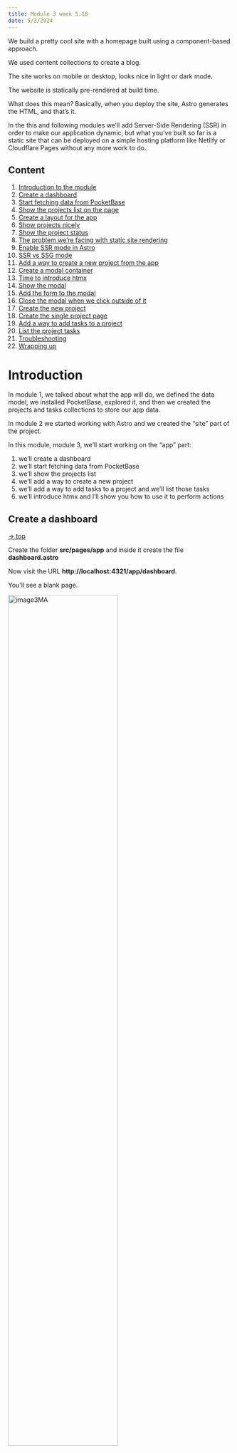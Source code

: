```yaml
---
title: Module 3 week 5.18
date: 5/3/2024
---
```



We build a pretty cool site with a homepage built using a component-based approach.

We used content collections to create a blog.

The site works on mobile or desktop, looks nice in light or dark mode.

The website is statically pre-rendered at build time.

What does this mean? Basically, when you deploy the site, Astro generates the HTML, and that’s it.

In the this and following modules we’ll add Server-Side Rendering (SSR) in order to make our application dynamic, but what you’ve built so far is a static site that can be deployed on a simple hosting platform like Netlify or Cloudflare Pages without any more work to do.

## Content

1. [Introduction to the module](#introduction)
2. [Create a dashboard](#create-a-dashboard)
3. [Start fetching data from PocketBase](#start-fetching-data-from-pocketbase)
4. [Show the projects list on the page](#show-the-projects-list-on-the-page)
5. [Create a layout for the app](#create-a-layout-for-the-app)
6. [Show projects nicely](#show-projects-nicely)
7. [Show the project status](#show-the-project-status)
8. [The problem we’re facing with static site rendering](#the-problem-we-are-facing-with-static-rendering)
9. [Enable SSR mode in Astro](#enable-ssr-server-side-rendering-mode-in-astro)
10. [SSR vs SSG mode](#ssr-vs-ssg-mode)
11. [Add a way to create a new project from the app](#add-a-way-to-create-a-new-project-from-the-app)
12. [Create a modal container](#create-a-modal-container)
13. [Time to introduce htmx](#what-is-htmx)
14. [Show the modal](#show-the-modal)
15. [Add the form to the modal](#add-the-form-to-the-modal)
16. [Close the modal when we click outside of it](#close-the-modal-when-we-click-outside-of-it)
17. [Create the new project](#create-the-new-project)
18. [Create the single project page](#create-the-single-project-page)
19. [Add a way to add tasks to a project](#add-a-way-to-add-tasks-to-a-project)
20. [List the project tasks](#list-the-project-tasks)
21. [Troubleshooting](#troubleshooting)
22. [Wrapping up](#wrapping-up)

# Introduction

In module 1, we talked about what the app will do, we defined the data model, we installed PocketBase, explored it, and then we created the projects and tasks collections to store our app data.

In module 2 we started working with Astro and we created the “site” part of the project.

In this module, module 3, we’ll start working on the “app” part:

1. we’ll create a dashboard
1. we’ll start fetching data from PocketBase
1. we’ll show the projects list
1. we’ll add a way to create a new project
1. we’ll add a way to add tasks to a project and we’ll list those tasks
1. we’ll introduce htmx and I’ll show you how to use it to perform actions

## Create a dashboard

[&rarr; top](#)

Create the folder **src/pages/app** and inside it create the file **dashboard.astro**

Now visit the URL **http://localhost:4321/app/dashboard**.

You'll see a blank page.

<img src="../_image3MA.webp" alt="image3MA" width=70% />
<img src="/_image3MA.webp" alt="image3MA" width=70% />

In Astro, if there’s no page route corresponding to a URL, you’ll see a “404 not found” page:

<img src="../_image3MB.webp" alt="image3MA" width=70% />
<img src="  /_image3MB.webp" alt="image3MA" width=70% />

404 is the HTTP response status code for “page not found”. The HTTP server returns this status code to the client.

You can see the HTTP response status code in the **DevTools Network panel**:

<img src="../_image3MC.webp" alt="image3MA" width=70% />
<img src="  /_image3MC.webp" alt="image3MA" width=70% />

<img src="../_image3MD.webp" alt="image3MA" width=70% />
<img src="  /_image3MD.webp" alt="image3MA" width=70% />

A successful response has status code 200.

What we want to do is start the whole “app part” by listing all the projects in the projects collection in PocketBase.

Go to the PocketBase “Admin UI” URL **http://127.0.0.1:8090/_/**, as we’ve done in Module 1 (restart PocketBase if you stopped its process with **./pocketbase serve** (**.\pocketbase serve** on Windows Powershell) from the folder where you added the PocketBase command, as we did in module 1).

Here is the projects collection we created in module 1:

<img src="../_image3ME.webp" alt="image3MA" width=70% />
<img src="  /_image3ME.webp" alt="image3MA" width=70% />

I want to add some projects here, using the PocketBase interface.

But first we have to add a user. The reason is that each product has a created_by property that links to a user.

So first go to the users collection and add a user by clicking “New record”:

<img src="../_image3MF.webp" alt="image3MA" width=70% />
<img src="  /_image3MF.webp" alt="image3MA" width=70% />

You’ll see a form show up:

<img src="../_image3MG.webp" alt="image3MA" width=70% />
<img src="  /_image3MG.webp" alt="image3MA" width=70% />

Fill the Email and Password fields. Also set Public: On on the email field (see the green text in the screenshot below) — we’ll talk about this later, but basically we’ll use this to be able to search users by email, by default unlocked for privacy reasons.

<img src="../_image3MH.webp" alt="image3MA" width=70% />
<img src="  /_image3MH.webp" alt="image3MA" width=70% />

Click “Create” and you should see the record:

<img src="../_image3MI.webp" alt="image3MA" width=70% />
<img src="  /_image3MI.webp" alt="image3MA" width=70% />

Now select to the projects collection.

Click “New record” and add a few sample projects:

<img src="../_image3MJ.webp" alt="image3MA" width=70% />
<img src="  /_image3MJ.webp" alt="image3MA" width=70% />

Set a name, a status from the list, and pick a user:

<img src="../_image3MK.webp" alt="image3MA" width=70% />
<img src="  /_image3MK.webp" alt="image3MA" width=70% />

Add a few records, just to have some data to visualize:

<img src="../_image3ML.webp" alt="image3MA" width=70% />
<img src="  /_image3ML.webp" alt="image3MA" width=70% />

## Start fetching data from PocketBase

Now we’re ready to fetch the data from PocketBase.

To do this, go to the terminal and install the pocketbase npm package.

This is the first npm package we install. This is how we “import” code that other people created, and we can use in our projects.

Run the command from the folder that contains package.json (the root folder of Astro):

```

npm install pocketbase@0.21.1

```

<img src="../_image3MM.webp" alt="image3MA" width=70% />
<img src="  /_image3MM.webp" alt="image3MA" width=70% />

The entry has been added to the package.json file:

<img src="../_image3MN.webp" alt="image3MA" width=70% />
<img src="  /_image3MN.webp" alt="image3MA" width=70% />

(your exact version numbers will change but don’t worry)

Now in src/pages/app/dashboard.astro add this code:

```

---
import PocketBase from 'pocketbase'

const pb = new PocketBase('http://127.0.0.1:8090')

const projects = await pb
  .collection('projects')
  .getFullList()

console.log(projects)
---

```

Reload the dashboard, now in the terminal you should see the output of the console.log() - remember, anything we write in the “frontmatter” of an Astro component (the part between the --- lines) is ran server-side, so we don’t see the output in the browser console, but rather in the terminal where npm run dev is running.

You should see all the projects data printed:

<img src="../_image3MO.webp" alt="image3MA" width=70% />
<img src="  /_image3MO.webp" alt="image3MA" width=70% />

## Show the projects list on the page

[&rarr; top](#)

The dashboard is still an empty page.

In the dashboard.astro page component now we can iterate the projects array, similarly to how we iterated over arrays when we built the homepage to show features or the footer:

```

---
import PocketBase from 'pocketbase'

const pb = new PocketBase('http://127.0.0.1:8090')

const projects = await pb.collection('projects').getFullList()
---

<ul>
  {projects.map(project => <li>{project.name}</li>)}
</ul>

```

Here is the result:

<img src="../_image3MP.webp" alt="image3MA" width=70% />
<img src="  /_image3MP.webp" alt="image3MA" width=70% />

## Create a layout for the app

This method we used to show the projects list is ok, but let’s do it in a different way now.

We’re going to create a lot of screens in the “app” portion of our project, so let’s create a src/layouts/LayoutApp.astro layout - similarly to what we did with src/layouts/LayoutSite.astro for the site part.

```

---
const { title = 'Spring24app' } = Astro.props
---

<html lang='en'>
  <head>
    <meta charset='utf-8' />
    <link
      rel='icon'
      type='image/svg+xml'
      href='/favicon.svg'
    />
    <meta name='viewport' content='width=device-width' />
    <title>{title}</title>
    <meta
      name='description'
      content='A project management tool'
    />
  </head>

  <body>
    <main class='min-h-screen dark:bg-black dark:text-white'>
      <div class='max-w-5xl px-4 py-4 mx-auto'>
        <slot />
      </div>
    </main>
  </body>
</html>

```

This layout has a title prop, that will be used to fill the &lt;title> tag content.

Any page that uses this layout can pass the title information as a prop, like this:

```

<LayoutApp title='Dashboard'>
  ...
</LayoutApp>

```

That’s what we’re going to do in src/pages/app/dashboard.astro:

```

---
import PocketBase from 'pocketbase'

import LayoutApp from '@layouts/LayoutApp.astro'

const pb = new PocketBase('http://127.0.0.1:8090')

const projects = await pb
  .collection('projects')
  .getFullList()
---

<LayoutApp title='Dashboard'>
  <ul>
    {projects.map(project =>
      <li>{project.name}</li>
    )}
  </ul>
</LayoutApp>

```

**TIP** Sometimes you may get an error when adding a file to VS Code and then import it. Running **Developer: Restart Extension Host** command in VS Code from the Command Palette (cmd-shift-p OR ctrl-shift-p OR shift-greaterthan key).

The layout now provides some built-in padding that will be set across all pages in our app:

<img src="../_image3MQ.webp" alt="image3MA" width=70% />
<img src="  /_image3MQ.webp" alt="image3MA" width=70% />

## Show projects nicely

[&rarr; top](#)

Now I’m going to create a ProjectCard component that will be responsible for showing a single project in our list.

Create the file src/components/app/projects/ProjectCard.astro and inside it we’re going to start simple.

VS Code tip: you can right click after all the files list in the root of the project, select “New File…”, then paste that whole string including / in the root of the project VS Code will auto-create all folders, pretty handy

We get the project object as a prop, and we print the project name in a &lt;li> tag:

```

---
const { project } = Astro.props
---

<li>
  {project.name}
</li>

```

In src/pages/app/dashboard.astro we import this component and we use it in our projects.map() iteration:

```

---

import PocketBase from 'pocketbase'
import LayoutApp from '@layouts/LayoutApp.astro'
import ProjectCard from '@components/app/projects/ProjectCard.astro'

const pb = new PocketBase('http://127.0.0.1:8090')

const projects = await pb
.collection('projects')
.getFullList()

---

<LayoutApp title='Dashboard'>
  <ul>
    {projects.map(project =>
      <li>{project.name}</li> REPLACE THIS LINE BY THE NEXT!!!
      <ProjectCard project={project} />
    )}
  </ul>
</LayoutApp>

```

Everything should work exactly as before.

But now we can work in the ProjectCard component to make things look prettier:

```

---
const { project } = Astro.props
---

<li>      DELETE THIS LINE
  {project.name}  DELETE THIS LINE
</li>   DELETE THIS LINE
<li
  class='text-zinc-800 dark:text-white border dark:border-none rounded-lg bg-zinc-100 dark:bg-zinc-800 hover:bg-zinc-200 hover:dark:bg-zinc-700'>
  <a href={`/app/project/${project.id}`}>
    <div
      class='flex justify-center w-full p-6'>
      <h3
        class='text-lg font-bold truncate'>
        {project.name}
      </h3>
    </div>
  </a>
</li>

```

This adds some padding to each project, and also links to the project detail page when each card is clicked:

<img src="../_image3MR.png" alt="image3MR" width=70% />

<img src="  /_image3MR.png" alt="image3MR" width=70% />

Now in src/pages/app/dashboard.astro we can wrap our cards in a container with grid grid-cols-2 to display 2 projects on each row (only on big screens), and we’re also applying a gap to visually separate them:

```

<LayoutApp title='Dashboard'>
  <div class='py-10 mx-auto text-white max-w-7xl'>
      <ul>
      <ul class='grid gap-6 sm:grid-cols-2'>
        {
          projects.map(project => (
            <ProjectCard project={project} />
          ))
        }
      </ul>
  </div>
</LayoutApp>

```

<img src="../_image3MS.png" alt="image3MS" width=70% />

<img src="  /_image3MS.png" alt="image3MS" width=70% />

On small screens you’ll get 1 column, thanks to using sm: before grid-cols-2 in our Tailwind CSS class:

<img src="../_image3MT.png" alt="image3MT" width=70% />

<img src="  /_image3MT.png" alt="image3MT" width=70% />

Let’s also add a title so users knows what they’re looking at:

```

<LayoutApp title='Dashboard'>
   <div class='py-10 mx-auto text-white max-w-7xl'>
   <div class='py-10 mx-auto text-white max-w-7xl space-y-6'>
   <div
     class='rounded-lg bg-zinc-900 px-5 py-4 sm:py-2.5 text-xl sm:text-3xl md:text-5xl text-white uppercase text-center font-extrabold'>
     Projects
   </div>


    <ul class='grid gap-6 sm:grid-cols-2'>
      {
        projects.map(project => (
          <ProjectCard project={project} />
        ))
      }
    </ul>
  </div>
</LayoutApp>

```

Pretty nice:

<img src="../_image3MU.png" alt="image3MU" width=70% />

<img src="  /_image3MU.png" alt="image3MU" width=70% />


## Show the project status

[&rarr; top](#)

Now let’s display each project’s status in the project card.

Remember, we have the status information that stores the current project state, for example “not started” or “in progress” or “completed”:

<img src="../_image3MV.png" alt="image3MV" width=70% />

<img src="  /_image3MV.png" alt="image3MV" width=70% />

Here’s what we want to achieve:

<img src="../_image3MW.png" alt="image3MW" width=70% />

<img src="  /_image3MW.png" alt="image3MW" width=70% />

To do this, first we add some markup to the card HTML in src/components/app/projects/ProjectCard.astro:

```

<li
  class='text-zinc-800 dark:text-white border dark:border-none rounded-lg bg-zinc-100 dark:bg-zinc-800 hover:bg-zinc-200 hover:dark:bg-zinc-700'>
  <a href={`/app/project/${project.id}`}>
    <div
      class='flex justify-center w-full p-6'>
      <h3
        class='text-lg font-bold truncate'>
        {project.name}
      </h3>
    </div>

    <div
      class={`bg-zinc-100 dark:bg-zinc-800 rounded-b-lg text-center border-t ${
        project.status !== 'not started' &&
        project.status !== 'ongoing' &&
        project.status !== 'on hold' &&
        project.status !== 'done' &&
        'border-t-blue-600 dashed-border-top'
      }`}>
      <div
        class="inline-block px-1 mt-[0.35rem] text-sm text-zinc-900 bg-zinc-100 rounded-md">
        {project.status}
      </div>

      <div
        class={`${projectStatus(
          project.status,
        )} rounded-bl-lg bg-blue-600 py-1 text-center -mt-7 pb-8`}>
      </div>
    </div>

  </a>
</li>

```

In the frontmatter part, we add a little function that we use to apply specific classes to the markup depending on the project status, to style it nicely:

```

export function projectStatus(status: string) {
  switch (status) {
    case 'started':
      return ' w-2/12 '
    case 'in progress':
      return ' w-6/12 '
    case 'ongoing':
      return ' w-full bg-blue-600 rounded-br-lg'
    case 'archived':
      return ' w-full bg-zinc-400 rounded-br-lg'
    case 'on hold':
      return ' w-full bg-stripes-darkgray-yellow rounded-br-lg'
    case 'almost finished':
      return ' w-10/12 '
    case 'done':
      return ' w-full bg-green-500 rounded-br-lg'
    case 'not started':
      return ' w-full bg-zinc-400 rounded-br-lg'
  }
}

```

Finally, we add a &lt;style> tag to include 2 custom CSS classes: bg-stripes-darkgray-yellow and dashed-border-top:

```

<style>
  .bg-stripes-darkgray-yellow {
    background-image: repeating-linear-gradient(
      45deg,
      #1f2937,
      #1f2937 25px,
      #f6e711 25px,
      #f6e711 50px
    );
  }

  .dashed-border-top {
    position: relative;
    background-image: repeating-linear-gradient(
      to right,
      currentColor,
      currentColor 7px,
      transparent 7px,
      transparent 20px
    );
    background-size: 100% 2px;
    background-position: top;
    background-repeat: no-repeat;
    border-top: 1px solid transparent;
  }
</style>

```

Here’s the complete **src/components/app/projects/ProjectCard.astro file**:

```

---
const { project } = Astro.props


export function projectStatus(status: string) {
  switch (status) {
    case 'started':
      return ' w-2/12 '
    case 'in progress':
      return ' w-6/12 '
    case 'ongoing':
      return ' w-full bg-blue-600 rounded-br-lg '
    case 'archived':
      return ' w-full bg-zinc-400 rounded-br-lg '
    case 'on hold':
      return ' w-full bg-stripes-darkgray-yellow rounded-br-lg '
    case 'almost finished':
      return ' w-10/12 '
    case 'done':
      return ' w-full bg-green-500 rounded-br-lg '
    case 'not started':
      return ' w-full bg-zinc-400 rounded-br-lg '
  }
}
---

<style>
  .bg-stripes-darkgray-yellow {
    background-image: repeating-linear-gradient(
      45deg,
      #1f2937,
      #1f2937 25px,
      #f6e711 25px,
      #f6e711 50px
    );
  }

  .dashed-border-top {
    position: relative;
    background-image: repeating-linear-gradient(
      to right,
      currentColor,
      currentColor 7px,
      transparent 7px,
      transparent 20px
    );
    background-size: 100% 2px;
    background-position: top;
    background-repeat: no-repeat;
    border-top: 1px solid transparent;
  }
</style>

<li
  class='text-zinc-800 dark:text-white border dark:border-none rounded-lg bg-zinc-100 dark:bg-zinc-800 hover:bg-zinc-200 hover:dark:bg-zinc-700'>
  <a href={`/app/project/${project.id}`}>
    <div
      class='flex justify-center w-full p-6'>
      <h3
        class='text-lg font-bold truncate'>
        {project.name}
      </h3>
    </div>

    <div
      class={`bg-zinc-100 dark:bg-zinc-800 rounded-b-lg text-center border-t ${
        project.status !== 'not started' &&
        project.status !== 'ongoing' &&
        project.status !== 'on hold' &&
        project.status !== 'done' &&
        'border-t-blue-600 dashed-border-top'
      }`}>
      <div
        class="inline-block px-1 mt-[0.35rem] text-sm text-zinc-900 bg-zinc-100 rounded-md">
        {project.status}
      </div>

      <div
        class={`${projectStatus(
          project.status,
        )} rounded-bl-lg bg-blue-600 py-1 text-center -mt-7 pb-8`}>
      </div>
    </div>
  </a>
</li>

```

Looks pretty cool (I changed the status of the projects in PocketBase, to see how it changed its design):

<img src="../_image3MX.png" alt="image3MX" width=70% />

<img src="  /_image3MX.png" alt="image3MX" width=70% />


## The problem we are facing with static rendering

[&rarr; top](#)

There is a big problem now that we haven’t yet realized we have.

Astro by default is a static site generator (also called SSG). The site is created at build time, and after that happened, that’s it.

What does this mean, and how does it affect us?

We are currently running Astro in development mode, as we ran npm run dev.

Each time we change something in our pages, the result you see in the browser changes. And new data coming from PocketBase is fetched without issues, as you can see by adding a new project in PocketBase:

<img src="../_image3PA.webp" alt="image3PA" width=70% />

<img src="  /_image3PA.webp" alt="image3PA" width=70% />

Now let’s do something.

Let’s build the app for production.

Stop **npm run dev** by pressing **cmd-c** or **ctrl-c** and run:

```

npm run build

```

<img src="../_image3PB.webp" alt="image3PB" width=70% />

<img src="  /_image3PB.webp" alt="image3PB" width=70% />

The **build** command is defined in **package.json** as:

<img src="../_image3PC.webp" alt="image3PC" width=70% />

<img src="  /_image3PC.webp" alt="image3PC" width=70% />

When you run this command, first Astro runs astro check to check for possible errors, and then, if there are no problems, it runs astro build to create the production version in the dist folder in your project.

You should be able to see dist folder in VS Code:

<img src="../_image3PD.webp" alt="image3PD" width=70% />

<img src="  /_image3PD.webp" alt="image3PD" width=70% />

Now run **npm run preview** to run **astro preview**, the Astro command that starts a local server and serves the content of the **dist** folder.

<img src="../_image3PE.webp" alt="image3PE" width=70% />

<img src="  /_image3PE.webp" alt="image3PE" width=70% />

Now try accessing the URL, go to the **/app/dashboard** route and you’ll see the projects, as we had before:

<img src="../_image3PF.webp" alt="image3PF" width=70% />

<img src="  /_image3PF.webp" alt="image3PF" width=70% />

But now try removing the “new project” you just added - you still see the project on the website!

The reason is that the site was statically built, it was turned to HTML during the build, data was fetched from PocketBase during the build.

You need a new build to get the updated data.

This is great for many different use cases, for example when you have a set of data that’s static and you don’t need to fetch data from the database on any request.

It’s much, much more efficient to build a static site, and deploy on an hosting platform like Netlify or Vercel completely for free.

When you start needing a database, you’ll see things will start costing you a bit of money (or, they’ll have a limited free plan), because that’s a more complex setup.

But this doesn’t work for us, because we are building a dynamic application.

The solution is: we need to enable server-side rendering (SSR) mode in Astro.


## Enable SSR mode in Astro

**(Server Side Rendering)**

[&rarr; top](#)

To enable SSR mode, run the command

```

npm install @astrojs/node@8.2.3

```

If **npm run preview** is still running, terminate the process by using ctrl-c.

Open your **astro.config.mjs** file and add the following:

```

import tailwind from '@astrojs/tailwind'
import { defineConfig } from 'astro/config'

import node from '@astrojs/node'
import 'dotenv/config'

// https://astro.build/config
export default defineConfig({
  integrations: [tailwind()],
  output: 'server',
  adapter: node({
    mode: 'standalone'
  })
})

```

The “adapter” part is interesting because Astro has a lot of server-rendering adapters so it can work anywhere you want to run it on (see https://astro.build/integrations/?search=&categories%5B%5D=adapters)

Node.js is the one we use to run locally, but for example if you want to deploy a site to Cloudflare, you’ll need the Cloudflare adapter. Same for Vercel, Netlify, etc, as all those platforms are special in their own way, so we need a specific adapter to make the best use of them.

output: "server" is what enables SSR for the whole site.

Even though SSR is enabled, we can tell Astro to pre-render at build time some pages, for which we don’t need SSR. Our whole marketing site doesn’t need SSR.

We’ll need to add this line:

```

export const prerender = true

```

at the top of each route, so Astro knows it can prerender them when the server starts.

It’s worth noting you could do the opposite by setting output: "hybrid" in the Astro config, in this case you would set prerender = false for pages you want server-rendered. But since we have just a few pages we want to prerender at build time, and the rest of the site is server rendered on each request, we’ll stick to server.

Actually let’s go and make the homepage prerendered in src/pages/index.astro:

```

---
export const prerender = true

import LayoutSite from '@layouts/LayoutSite.astro'

//...

```

Do the same for **src/pages/blog.astro** and also **src/pages/blog/[slug].astro**.

Now run **npm run build** again, notice some things changed compared to the last time we ran that command:

<img src="../_image3PG.webp" alt="image3PG" width=70% />

<img src="  /_image3PG.webp" alt="image3PG" width=70% />

Now run **npm run preview**, this command changed too:

<img src="../_image3PH.webp" alt="image3PH" width=70% />

<img src="  /_image3PH.webp" alt="image3PH" width=70% />

Now go to **http://localhost:4321/app/dashboard**, and now try doing what we tried before - adding a new project in PocketBase, or deleting a new one.

After reloading the page, you’ll see the new data reflected on the website.

## SSR vs SSG mode

**Server Side Rendering vs Server Side Generator**

[&rarr; top](#)

The upside is that we now have fresh data.

The downside is that we have to look in the database for every request (we’ll be able to speed up things when we’ll talk about caching).

The time needed for this will be super fast locally.

It will aslo be very fast on a remote server if both Astro and PocketBase are on the same machine or data center.

Speed problems will start when you put the website somewhere on the cloud, for example in a US East data center, but data is hosted in a data center in US West or Europe - always try to keep data and server very near each other, geographically.

A static site can be made super fast by serving it from multiple locations, that’s what most hosting providers do automatically with their CDN and Edge offering.

A SSR site with a database is trickier, but there are ways to do so - might be out of the scope of the Bootcamp.

We’ll focus on deploying, in the last module, but in a centralized location - you’ll pick the one that’s nearest to the majority of your app users.

This site you’re reading is server-rendered from a super cheap plan on Render, from Oregon, and is very fast for me even though I’m very far from it.

Now that we have SSR enabled, stop npm run preview and let’s go back to running npm run dev to go back to development mode, so changes to your code will be immediately reflected on the site.

The production build is more optimized. And development mode ships a “client” script to enable “hot module reloading” (that’s the magic that happens when the app refreshes when you save a file in your editor).


## Add a way to create a new project from the app

[&rarr; top](#)

Now that we’re back in development mode, let’s add a way to create a new project from the app.

We start build our “app experience”.

First, I want to add a new button at the end of our projects list with the “Add new” words in it.

Create a new component **AddNewProjectCard** in **src/components/app/projects/AddNewProjectCard.astro**

Edit the file by adding the following code:

```

<div class='text-white bg-zinc-800 rounded-lg shadow'>
  <div
    class='flex items-center justify-between w-full p-6 text-center space-x-6'>
    <div class='flex-1 mx-auto'>
      <button
        type='button'
        class='inline-flex items-center justify-center px-6 py-2 text-sm font-bold text-white bg-blue-600 border border-transparent rounded-md hover:bg-blue-700 focus:outline-none focus:ring-2 focus:ring-offset-2 focus:ring-blue-500 select-none'>
        Add new project
      </button>
    </div>
  </div>
</div>

```

At the moment this button does nothing, it just renders the button on the page.

We add this component in **src/pages/app/dashboard.astro**

```

---
import PocketBase from 'pocketbase'

import LayoutApp from '@layouts/LayoutApp.astro'

import ProjectCard from '@components/app/projects/ProjectCard.astro'
import AddNewProjectCard from '@components/app/projects/AddNewProjectCard.astro'

const pb = new PocketBase('http://127.0.0.1:8090')

const projects = await pb
  .collection('projects')
  .getFullList()
---

<LayoutApp title='Dashboard'>
  <div
    class='py-10 mx-auto text-white max-w-7xl space-y-6'>
    <div
      class='rounded-lg bg-zinc-900 px-5 py-4 sm:py-2.5 text-xl sm:text-3xl md:text-5xl text-white uppercase text-center font-extrabold'>
      Projects
    </div>

    <div class='space-y-6'>
      <ul class='grid gap-6 sm:grid-cols-2'>
        {
          projects.map(project => (
            <ProjectCard project={project} />
          ))
        }
      </ul>
      <AddNewProjectCard />
    </div>
  </div>
</LayoutApp>

```

You should see the button in place:

<img src="../_image3PJ.webp" alt="image3PJ" width=70% />

<img src="  /_image3PJ.webp" alt="image3PJ" width=70% />

Now comes the interesting part part.

What should happen when you click the “Add new” button? Perhaps we send the user to a new page, maybe a /app/projects/new route, where there is a form, the user adds the project name, saves, we send them back to /app/dashboard.

That’s a perfectly reasonable thing to do.

However, the page would look quite empty because the form is a really small one.

It’s better, I think, to show this form inside a modal. User clicks “Add new”, a little window shows up, the user hits save, and we display the new project right there.

We’re going to have a lot of those little interactions:

- to add a new project (this use case)
- to add a new task
- to add a new team

but also to edit a project’s name, or a team’s name.

So we’ll build a “modal container” in a very generic way that can be reused for everything.


## Create a modal container

[&rarr; top](#)

We’ll use the &lt;dialog> HTML element for the modal.

This is a recent browser feature, and it’s perfect to create modal windows.

Read more about this on https://developer.mozilla.org/en-US/docs/Web/HTML/Element/dialog.

By default the content of a &lt;dialog> element is hidden, and we show it to the user by first looking up the dialog:

```

document.querySelector('dialog')

```

and then calling its **showModal()** method:

```

document.querySelector('dialog').showModal()

```

We can close the dialog by pressing the “esc” key, this automatically closes the dialog for us without having to write any code.

Or, we can programmatically close it by using JavaScript:

```

document.querySelector('dialog').close()

```

Let's start by adding a **&lt;dialog>** element in **src/layouts/LayoutApp.astro**:

```

---
const { title = 'Spring24app' } = Astro.props
---

<html lang='en'>
  <head>
    <meta charset='utf-8' />
    <link
      rel='icon'
      type='image/svg+xml'
      href='/favicon.svg'
    />
    <meta name='viewport' content='width=device-width' />
    <title>{title}</title>
    <meta
      name='description'
      content='A project management tool'
    />
  </head>

  <body>
    <main
      class='min-h-screen dark:bg-black dark:text-white'>
      <div class='max-w-5xl px-4 py-4 mx-auto'>
        <dialog></dialog>
        <slot />
      </div>
    </main>
  </body>
</html>

```

This will be the container of our project modal.

We'll write the modal content in a new page component.

Let's create a new folder where we'll store all the modal page components: **src/page/app/modals/**. Inside it, create **project/new.astro**.

We'll be able to get this page using the URL **/modals/project/new**.

This will be an **HTML partial**. It won't be a full HTML page, it will be just something we'll put inside the &lt;dialog> HTML element, so it can be just some HTML tag.

Add the following HTML into it to center a visual container with a gray background, and add some text into it:

```

---
export const partial = true
---

<div class='fixed inset-0'>
  <div class='flex items-center justify-center h-screen'>
    <div class='bg-zinc-100 dark:bg-zinc-800 rounded-lg max-w-sm w-full p-6 space-y-6'>
      <p>modal</p>
    </div>
  </div>
</div>

```

This is a page partial (see https://astro.build/blog/astro-340/ and https://docs.astro.build/en/basics/astro-pages/#partials)

We’ll later implement this, but let’s get to the point this content is shown in the page.

To do this, we’ll load the HTML partial inside the &lt;dialog> HTML element when the “Add new” button is clicked.

How? Using **htmx**.


## What is htmx??  

[&rarr; top](#)

htmx is a wonderful tiny library that allows us to perform actions and make our app feel like it’s built with a complex JavaScript framework, while in reality it’s not.

If you’ve used React or Vue or Svelte or any of those frameworks before, you’ll find htmx really simple to use, yet powerful.

It’s peculiar for a JavaScript library, because it uses HTML as a transport layer, instead of JSON as we’re used to do with heavy frontend frameworks like React, Angular, Vue, Svelte.

By now you should have installed it (version )First let’s install it.

You can install htmx simply by adding a &lt;script> tag to the &lt;head> of the app layout, but since we use TypeScript in our project, we can benefit from using htmx’s types definitions which you get “for free” by adding htmx from npm.

Install it from the terminal:

```

npm install htmx.org@1.9.10

```

Then import it in the layout src/layouts/LayoutApp.astro:

```

---
const { title = 'Spring24app' } = Astro.props
---

<html lang='en'>
  <head>
    <meta charset='utf-8' />
    <link
      rel='icon'
      type='image/svg+xml'
      href='/favicon.svg'
    />
    <meta name='viewport' content='width=device-width' />
    <title>{title}</title>
    <meta
      name='description'
      content='A project management tool'
    />

    <script>
      import * as htmx from 'htmx.org'

      declare global {
        interface Window {
          htmx: any
        }
      }

      window.htmx = htmx //optional

      htmx.process(document.body)
    </script>
  </head>

  <body>
    <main
      class='min-h-screen dark:bg-black dark:text-white'>
      <div class='max-w-5xl px-4 py-4 mx-auto'>
        <dialog></dialog>
        <slot />
      </div>
    </main>
  </body>
</html>

```

Doing so now you have all the documentation and hints about htmx right in VS Code:

We add the line **window.htmx = htmx** in case we want to access the htmx object in other pages, so we don’t have to pass it around.


## Show the modal

[&rarr; top](#)

Now that htmx is loaded, add these 2 lines to the **src/components/app/projects/AddNewProjectCard.astro** component:

```

<div class='text-white bg-zinc-800 rounded-lg shadow'>
  <div
    class='flex items-center justify-between w-full p-6 text-center space-x-6'>
    <div class='flex-1 mx-auto'>
      <button
        type='button'
        class='inline-flex items-center justify-center px-6 py-2 text-sm font-bold text-white bg-blue-600 border border-transparent rounded-md hover:bg-blue-700 focus:outline-none focus:ring-2 focus:ring-offset-2 focus:ring-blue-500 select-none'
        hx-get='/app/modals/project/new'
        hx-target='dialog'
      >
        Add new project
      </button>
    </div>
  </div>
</div>

```

This tells htmx to get the HTML returned by the URL **/modals/project/new** (the page route we just created above), and put it inside the &lt;dialog> element.

We just have one dialog element in our app, and I don’t think we’ll need more, so we’ll just target it this way.

Otherwise you could have used any CSS selector, like **#modal** for example.

Now try clicking “Add new”.

Nothing seems to happen, but if you look at the network panel in the devtools you’ll see a request to
**/modals/project/new**:

fig3RA

If you open the details of this request you’ll see the HTML we wrote in the page partial we wrote:

And notice how fast the request is, just 7ms.

This HTML we retrieved was added to the &lt;dialog> tag by htmx:

This is the first time we used htmx, but notice how much stuff it did behind the scenes, just by adding those 2 lines:

```

hx-get='/app/modals/project/new'
hx-target='dialog'

```

Why don’t we see the content on the page, though?

It’s because the &lt;dialog> element is a bit special, as I mentioned before, its content is hidden by default.

We need to use a line of JavaScript to **src/pages/app/modals/project/new.astro** to tell it to show the content:

```

---
export const partial = true
---

<script is:inline>
  document.querySelector('dialog').showModal()
</script>

<div class='fixed inset-0'>
  <div class='flex items-center justify-center h-screen'>
    <div
      class='bg-zinc-100 dark:bg-zinc-800 rounded-lg max-w-sm w-full p-6 space-y-6'>
      <p>modal</p>
    </div>
  </div>
</div>

```

We can now add a special &lt;dialog>-specific CSS line in **src/layouts/LayoutApp.astro** to make all the content “behind” the dialog to blur:

```

---
const { title = 'Spring24app' } = Astro.props
---

<html lang='en'>
  <head>
    <meta charset='utf-8' />
    <link
      rel='icon'
      type='image/svg+xml'
      href='/favicon.svg'
    />
    <meta name='viewport' content='width=device-width' />
    <title>{title}</title>
    <meta
      name='description'
      content='A project management tool'
    />

    <script>
      import * as htmx from 'htmx.org'

      declare global {
        interface Window {
          htmx: any
        }
      }

      window.htmx = htmx //optional

      htmx.process(document.body)
    </script>

    <style>
      dialog::backdrop {
        background-color: rgba(0, 0, 0, 0.7);
        backdrop-filter: blur(3px);
      }
    </style>
  </head>

  <body>
    <main
      class='min-h-screen dark:bg-black dark:text-white'>
      <div class='max-w-5xl px-4 py-4 mx-auto'>
        <dialog></dialog>
        <slot />
      </div>
    </main>
  </body>
</html>

```

## Add the form to the modal

[&rarr; top](#)

Now that our modal appears on the screen, let’s add the form into it.

We’ll do a bit of groundwork too, to make it possible to easily reuse what we’ll do for other modals, too.

We create a **src/components/app/modals/** folder to host the modal - specific components.

In there, we create **ModalLayout.astro**.

We’re going to reuse this across all the modals.

This component gets a title through its props, and has a **&lt;slot />** element inside it, so basically we can add more HTML and components by requiring it, and passing content as its child elements.

```

---
const { title } = Astro.props
---

<script is:inline>
  document.querySelector('dialog').showModal()
</script>

<div class='fixed inset-0'>
  <div class='flex items-center justify-center h-screen'>
    <div
      class='bg-zinc-100 dark:bg-zinc-800 rounded-lg max-w-sm w-full p-6 space-y-6'>
      <h3
        class='text-lg font-bold text-zinc-800 dark:text-white leading-6 text-center'>
        {title}
      </h3>
      <div>
        <slot />
      </div>
    </div>
  </div>
</div>

```

We’re going to use this layout in **src/pages/app/modals/project/new**.astro, replacing the pre-existing content:

```


---
export const partial = true

import ModalLayout from '@components/app/modals/ModalLayout.astro'
---

<ModalLayout title='New project'>
  <p class='text-white'>Hello</p>
</ModalLayout>

```

See how we pass the **title** prop, and that is reflected in the modal. Also, we pass child HTML elements inside the **ModalLayout** element, and they are put inside the modal thanks to our use of &lt;slot />.

Let’s now add the actual modal we’ll use to add a new project. We’re going to have an input field for the name, and 2 buttons, one to add the project, another one to cancel.

I’ll extract those 3 components to their own files, as we’ll reuse them later:

**src/components/app/modals/ButtonCancel.astro**

```

<button
  aria-label='Close dialog'
  type='button'
  class='inline-flex justify-center px-4 py-2 ml-3 font-medium text-gray-700 bg-white border border-gray-300 rounded-md shadow-sm hover:bg-gray-50 focus:outline-none focus:ring-2 focus:ring-offset-2 focus:ring-blue-500 mt-0 w-auto text-sm'
  onclick="document.querySelector('dialog')?.close()">
  Cancel
</button>

```

(notice how we close the modal when the button is clicked)

**src/components/app/modals/ButtonSubmit.astro**

```


---
const { label = 'Add' } = Astro.props
---

<button
  type='submit'
  class='inline-flex justify-center px-4 py-2 font-medium text-white bg-blue-600 border border-transparent rounded-md shadow-sm hover:bg-blue-700 focus:outline-none focus:ring-2 focus:ring-offset-2 focus:ring-blue-500 w-auto text-sm'>
  {label}
</button>

```

(notice how we can customize the label by adding a **label** prop)

**src/components/app/modals/InputField.astro**

```

---
const { name, value } = Astro.props
---

<input
  id={name}
  name={name}
  value={value}
  type='text'
  required
  class='block w-full px-3 py-2 placeholder-gray-400 border border-gray-300 appearance-none rounded-md shadow-sm focus:outline-none focus:ring-blue-500 focus:border-blue-500 sm:text-sm'
/>

```

(notice we can reuse this for different **name** and **value** by passing props)

Let’s put those 3 components into use in src/pages/app/modals/project/new.astro:

```

---
export const partial = true

import ModalLayout from '@components/app/modals/ModalLayout.astro'
import ButtonSubmit from '@components/app/modals/ButtonSubmit.astro'
import ButtonCancel from '@components/app/modals/ButtonCancel.astro'
import InputField from '@components/app/modals/InputField.astro'
---

<ModalLayout title='New project'>
  <form class='space-y-6' hx-post='/app/api/projects'>
    <div>
      <div class='mt-1'>
        <InputField name='project_name' />
      </div>
    </div>
    <div class='flex justify-center'>
      <ButtonSubmit />
      <ButtonCancel />
    </div>
  </form>
</ModalLayout>

```

Note how the input field is automatically set to focus by the browser, thanks to the use of the &lt;dialog> element.

## Close the modal when we click outside of it

[&rarr; top](#)

Also note how the modal is closed when we press the “esc” button. This is a browser feature, also thanks to the use of the &lt;dialog> element.

It would be cool if we could close the modal also when the user clicks outside of it.

To do this, we’d need to write quite a bit of JavaScript.

This could be the logic to implement:

```

function onClickOutside(element, callback) {
  document.addEventListener('click', (event) => {
    if (!element.contains(event.target)) {
      callback()
    }
  }, true)
}

const targetElement = document.querySelector('#yourElementId')

onClickOutside(targetElement, () => {
  document.querySelector('dialog').close()
})

```

Read chapter on events on W3S or MDN

Instead, however, we’re going to introduce a library we’ll use for several of those little things and interactions: Alpine.js.

With Alpine.js, all this JavaScript can be turned into 1 line:

```

@click.outside.capture="document.querySelector('dialog').close()"

```

See this page on the Alpine.js documentation https://alpinejs.dev/directives/on for reference.

We’d use this as an HTML attribute on the element we want to detect the “click outside”.

First however we need to install Alpine.js (if not installed yet)

We do so using npm:

```

npm install alpinejs@3.13.7

npm install --dev @types/alpinejs@3.13.9

```

Then in our **src/layouts/LayoutApp.astro** we include it:

```

---
const { title = 'Spring24app' } = Astro.props
---

<html lang='en'>
  <head>
    <meta charset='utf-8' />
    <link
      rel='icon'
      type='image/svg+xml'
      href='/favicon.svg'
    />
    <meta name='viewport' content='width=device-width' />
    <title>{title}</title>
    <meta
      name='description'
      content='A project management tool'
    />

    <script>
      import * as htmx from 'htmx.org'
      import Alpine from 'alpinejs'

      declare global {
        interface Window {
          htmx: any
          Alpine: any
        }
      }

      window.htmx = htmx //optional
      window.Alpine = Alpine //optional

      Alpine.start()

      htmx.process(document.body)
    </script>

    <style>
      dialog::backdrop {
        background-color: rgba(0, 0, 0, 0.7);
        backdrop-filter: blur(3px);
      }
    </style>
  </head>

  -<body>  //DELETE
  +<body x-data>
    <main
      class='min-h-screen dark:bg-black dark:text-white'>
      <div class='max-w-5xl px-4 py-4 mx-auto'>
        <dialog></dialog>
        <slot />
      </div>
    </main>
  </body>
</html>

```

Now in **src/components/app/modals/ModalLayout.astro** we add:

```

---
const { title } = Astro.props
---

<script is:inline>
  document.querySelector('dialog').showModal()
</script>

<div class='fixed inset-0'>
  <div class='flex items-center justify-center h-screen'>
    <div
      class='bg-zinc-100 dark:bg-zinc-800 rounded-lg max-w-sm w-full p-6 space-y-6'
      @click.outside.capture="document.querySelector('dialog').close()">
      <h3
        class='text-lg font-bold text-zinc-800 dark:text-white leading-6 text-center'>
        {title}
      </h3>
      <div>
        <slot />
      </div>
    </div>
  </div>
</div>

```

…and the modal closes when we click outside of it.


## Create the new project

[&rarr; top](#)

When the “Add” button is pressed, right now nothing happens.

Actually, something happens: htmx makes a **POST** request to **/app/api/projects**, which results in a **404 Not Found** response as we haven’t created this route yet.

<img src="../_image46.png" alt="" width=70%>
<img src="/_image46.png" alt="" width=70%>

As you can see if you switch to the request Payload tab, you’ll see the project_name input field value was correctly sent to the server, as we expect a form to do:

<img src="../_image47.png" alt="" width=70%>
<img src="/_image47.png" alt="" width=70%>

Check out the network tab in chrome developer tools. The **project_name** input field value was correctly sent to the server.

If you remember, in the **src/pages/app/dashboard.astro** file we used those lines to retrieve the projects list:

```

import PocketBase from 'pocketbase'

const pb = new PocketBase('http://127.0.0.1:8090')

const projects = await pb
  .collection('projects')
  .getFullList()

```

Since we’re going to work a lot with PocketBase and its data APIs, let’s move this to a separate file.

Create a **src/data** folder, and inside it create the **pocketbase.ts** file.

Let’s add:

```

import PocketBase from 'pocketbase'

export const pb = new PocketBase('http://127.0.0.1:8090')

```

actually let’s store the PocketBase URL in the **.env** file, that’s were we store the environment variables.

Create it first, in the project root (along with **astro.config.mjs** and **package.json**), then add:

```

POCKETBASE_URL=http://127.0.0.1:8090

```

<img src="../_image(48).png" alt="" width=70%>
<img src="/_image(48).png" alt="" width=70%>

After creating the file, restart the npm run dev process.

Now change the line to initialize PocketBase to this:

```

export const pb = new PocketBase(import.meta.env.POCKETBASE*URL ||
process.env.POCKETBASE_URL)

```

NOTE: on localhost in dev mode (npm run dev), we get env vars using import.meta.env.\*, but when deploying on a server we get vars using process.env.\_. This is why I use the syntax import.meta.env.POCKETBASE_URL || process.env.POCKETBASE_URL to get the first one, if defined, or the second one if the first is not defined.

If you see an error like “Something went wrong while processing your request.”, see the troubleshooting section at the end of this page.

If you see this error:

<img src="../_image(50).png" alt="" width=70%>
<img src="/_image(50).png" alt="" width=70%>

to fix it, run:

```

npm install --save-dev @types/node

```

Create a **getProjects** function now that will retrieve the projects list:

```

import PocketBase from 'pocketbase'

export const pb = new PocketBase(import.meta.env.POCKETBASE_URL ||
process.env.POCKETBASE_URL)

export async function getProjects() {
const projects = await pb
.collection('projects')
.getFullList()

return projects
}

```

Use this in **src/pages/app/dashboard.astro**:

```

import PocketBase from 'pocketbase'  //DELETE

const pb = new PocketBase('http://127.0.0.1:8090')

const projects = await pb
.collection('projects')
.getFullList()

import { getProjects } from '@data/pocketbase'

const projects = await getProjects()

```

Things should work as before in the dashboard.

Let’s now implement an **addProject()** function in **src/data/pocketbase.ts**:

```

export async function addProject(name: string) {
const newProject = await pb.collection('projects')
.create({
name,
status: 'not started',
})

return newProject
}

```

Now create **src/pages/app/api/**.

We create this “API” folder as this will be the place for our “HTML API”. We’ll handle

```

POST, GET, PUT requests

```

to the resources we manage, and we’ll respond with HTML partials.

In there create the **projects.astro** file as we’re going to respond to a POST request to **/app/api/projects**, we fetch the project_name from the request **formData** object, and we then call **addProject()** to add the project to PocketBase:

```

---

export const partial = true

import { addProject } from '@data/pocketbase'

if (Astro.request.method === 'POST') {
const formData = await Astro.request.formData()

const project_name = formData.get('project_name')?.toString() || ''

const project = await addProject(project_name)
}

---

```

The call to **/app/api/projects** should now work and return a 200 OK response.

Try it!

The new project was added to PocketBase, and you’ll see it if you refresh the page, however right now we see this:

<img src="../_image(51).png" alt="" width=70%>
<img src="/_image(51).png" alt="" width=70%>

Why?

By default htmx replaces the innerHTML (the content) of the element that triggers the HTTP request.

And we returned no HTML at all from our request, so htmx just replaced the existing HTML with nothing.

The easiest thing we can do now is to add a special htmx header to the response called **HX-Redirect** in **src/pages/app/api/projects.astro**, like this:

```

---

export const partial = true

import { addProject } from '@data/pocketbase'

if (Astro.request.method === 'POST') {
const formData = await Astro.request.formData()

const project_name = formData
.get('project_name')
as string

const project = await addProject(project_name)

Astro.response.headers.set('HX-Redirect', `/app/dashboard`)
}

---

```

TIP: “as string” is a way to tell TypeScript this is a string even when the value could be undefined

After just adding this line, htmx when gets the response back (an empty document, actually, since we didn’t return any HTML from our “HTML API” partial page), will redirect the user to the **/app/dashboard** page.

It’s all happening so fast we didn’t even notice we have an additional request on top.

This is just one of the things you can do with htmx, you can fine-tune this later to send specific HTML to update the projects list, for example, but I think it’s fine to start with.


## Create the single project page

[&rarr; top](#)

Let’s now create the single project page.

Create the **src/pages/app/project** folder, and inside it, add **[project_id].astro**.

This will handle the /app/project/<project_id> URLs.

Just type “Project page” in this file, you should see this if you click a link to a project from the dashboard:

<img src="../_image(52).png" alt="" width=70%>
<img src="/_image(52).png" alt="" width=70%>

Let’s make this pretty, and let’s fetch the project name from PocketBase.

Add this to **src/data/pocketbase.ts**:

```

export async function getProject(id: string) {
const project = await pb.collection('projects').getOne(id)

return project
}

```

We’ll use this in **src/pages/app/project/[project_id].astro**.

First we retrieve the **project_id** value from **Astro.params**.

If we don’t get a project corresponding to the **id** from the **getProject()** call, we redirect back to the dashboard (notice this doesn’t work now because **getProject()** raises an exception, so we’d need to wrap this into a try/catch, but we’ll do this later.

Otherwise we show the project name in the UI:

```
---

import LayoutApp from '@layouts/LayoutApp.astro'
import { getProject } from '@data/pocketbase'

const { project_id = '' } = Astro.params

const project = await getProject(project_id)

if (!project) {
return Astro.redirect('/app/dashboard')
}

---

<LayoutApp title={project.name}>
  <div
    class='py-10 mx-auto text-white max-w-7xl space-y-6'>
    <div
      class='rounded-lg bg-zinc-900 px-5 py-4 sm:py-2.5 text-xl sm:text-3xl md:text-5xl text-white uppercase text-center font-extrabold'>
      {project.name}
    </div>
  </div>
</LayoutApp>

```

We’ve got it:

<img src="../_image(53).png" alt="" width=70%>
<img src="/_image(53).png" alt="" width=70%>


## Add a way to add tasks to a project

[&rarr; top](#)


On the same file, **src/pages/app/project/[project_id].astro**, let’s create a “box” to list tasks on the page:

```
---

import LayoutApp from '@layouts/LayoutApp.astro'
import { getProject } from '@data/pocketbase'

const { project_id = '' } = Astro.params

const project = await getProject(project_id)

if (!project) {
return Astro.redirect('/app/dashboard')
}

---

<LayoutApp title={project.name}>
  <div
    class='py-10 mx-auto text-white max-w-7xl space-y-6'>
    <div
      class='rounded-lg bg-zinc-900 px-5 py-4 sm:py-2.5 text-xl sm:text-3xl md:text-5xl text-white uppercase text-center font-extrabold'>
      {project.name}
    </div>

    <div class='space-y-6'>
      <div
        class='p-10 text-white rounded-lg shadow bg-zinc-100 dark:bg-zinc-800'>
        <h2
          class='pb-10 text-xl font-black text-center uppercase text-zinc-800 dark:text-white'>
          Tasks to do
        </h2>
      </div>
    </div>

  </div>
</LayoutApp>

```

Now we create a button to add a new task.

Create the folder **src/components/app/tasks**, we’ll store all tasks-related components here.

Create **ButtonAddNewTask.astro**:

```

---

const { project_id } = Astro.props
---

<div class='w-full mx-auto text-center'>
  <button
    type='button'
    class='inline-flex items-center justify-center px-6 py-2 text-sm font-bold text-white bg-blue-600 border border-transparent rounded-md hover:bg-blue-700 focus:outline-none focus:ring-2 focus:ring-offset-2 focus:ring-blue-500 select-none'
    hx-get=`/app/modals/project/${project_id}/task/new`
    hx-target='dialog'>
    Add new
  </button>
</div>

```

Now you can import and add this component to **src/pages/app/project/[project_id].astro**:

```

---

import LayoutApp from '@layouts/LayoutApp.astro'
import { getProject } from '@data/pocketbase'

import ButtonAddNewTask from '@components/app/tasks/ButtonAddNewTask.astro'

const { project_id = '' } = Astro.params

const project = await getProject(project_id)

if (!project) {
return Astro.redirect('/app/dashboard')
}

---

<LayoutApp title={project.name}>
  <div
    class='py-10 mx-auto text-white max-w-7xl space-y-6'>
    <div
      class='rounded-lg bg-zinc-900 px-5 py-4 sm:py-2.5 text-xl sm:text-3xl md:text-5xl text-white uppercase text-center font-extrabold'>
      {project.name}
    </div>

    <div class='space-y-6'>
      <div
        class='text-white rounded-lg shadow p-10 bg-zinc-100 dark:bg-zinc-800'>
        <h2
          class='pb-10 text-xl font-black text-center uppercase text-zinc-800 dark:text-white'>
          Tasks to do
        </h2>

        <ButtonAddNewTask project_id={project_id} />
      </div>
    </div>

  </div>
</LayoutApp>

```

You should see the button.

The button loads the HTML partial content coming from the page route **/modals/project/${project_id}/task/new**

Create the file **src/pages/app/modals/project/[project_id]/task/new.astro** (and all the folders needed to create it)

In this file we build a form similarly to what we did in **src/pages/app/modals/project/new.astro**.

What changes (apart from changing from “project” to “task”) is we now get the project_id from the URL, and we use it to build the correct **hx-post** value:

```

---

export const partial = true

import ModalLayout from '@components/app/modals/ModalLayout.astro'
import ButtonSubmit from '@components/app/modals/ButtonSubmit.astro'
import ButtonCancel from '@components/app/modals/ButtonCancel.astro'
import InputField from '@components/app/modals/InputField.astro'

## const { project_id } = Astro.params

<ModalLayout title='New task'>
  <form
    class='space-y-6'
    hx-post={`/app/api/project/${project_id}/task`}>
    <div>
      <div class='mt-1'>
        <InputField name='task_text' />
      </div>
    </div>
    <div class='flex justify-center'>
      <ButtonSubmit />
      <ButtonCancel />
    </div>
  </form>
</ModalLayout>

```

You should now see this show up if you click the “Add task” button:

<img src="../_image(56).png" alt="" width=70%>
<img src="/_image(56).png" alt="" width=70%>

This form uses htmx, through the use of the **hx-post** attribute, to POST data to **/app/api/project/${project_id}/task**.

Let’s create this route by adding the file **src/pages/app/api/project/[project_id]/task.astro**

In there we’ll handle the POST request and we’ll send the project id and the task text to an **addTask()** function that we’ll now write in **pocketbase.ts**.

Once the task is added, we use the **HX-Redirect** to simply tell the client to reload the project page, which will automatically fetch the new task.

```
---

export const partial = true

import { addTask, getProject } from '@data/pocketbase'

const { project_id = '' } = Astro.params

const project = await getProject(project_id)

if (Astro.request.method === 'POST') {
const formData = await Astro.request.formData()
const task_text =
formData.get('task_text') as string

await addTask(project_id, task_text)

Astro.response.headers.set(
'HX-Redirect',
`/app/project/${project_id}`
)
}

---

```

Switch to **src/data/pocketbase.ts** and add this:

```

export async function addTask(
project_id: string,
text: string
) {
const newTask = await pb.collection('tasks').create({
project: project_id,
text,
})

return newTask
}

```


Tasks are now saved to PocketBase!


## List the project tasks

[&rarr; top](#)

Now that we have tasks, it’s time to list the tasks in the project page.

Add a **getTasks()** function to pocketbase.ts:

```

export async function getTasks(project_id: string) {
const options = {
filter: `project = "${project_id}"`,
}

const tasks = await pb
.collection('tasks')
.getFullList(options)

return tasks
}

```

We use this in **src/pages/app/project/[project_id].astro**:

```

---

import LayoutApp from '@layouts/LayoutApp.astro'
import { getProject } from '@data/pocketbase'
import { getProject, getTasks } from '@data/pocketbase'

import ButtonAddNewTask from '@components/app/tasks/ButtonAddNewTask.astro'

const { project_id = '' } = Astro.params

const project = await getProject(project_id)

if (!project) {
return Astro.redirect('/app/dashboard')
}

const tasks = await getTasks(project_id)

<LayoutApp title={project.name}>
  <div
    class='py-10 mx-auto text-white max-w-7xl space-y-6'>
    <div
      class='rounded-lg bg-zinc-900 px-5 py-4 sm:py-2.5 text-xl sm:text-3xl md:text-5xl text-white uppercase text-center font-extrabold'>
      {project.name}
    </div>

    <div class='space-y-6'>
      <div
        class='text-white rounded-lg shadow p-10 bg-zinc-100 dark:bg-zinc-800'>
        <h2
          class='pb-10 text-xl font-black text-center uppercase text-zinc-800 dark:text-white'>
          Tasks to do
        </h2>

        <div>
          {
            tasks.length === 0 && (
              <p class='text-center text-zinc-900 dark:text-white pb-10'>
                Nothing yet
              </p>
            )
          }

          <ul class='space-y-6'>
            {tasks.map(task => <li>{task.text}</li>)}
          </ul>
        </div>

        <ButtonAddNewTask project_id={project_id} />
      </div>
    </div>

  </div>
</LayoutApp>

```

The **tasks.length === 0 && ()** part is a way, in Astro components (and React’s JSX) to include the part inside parentheses only if the condition is true. In this case we show “Nothing yet” if the tasks number is 0.

Here is the result, after adding some sample tasks:

<img src="../_image(57).png" alt="" width=70%>
<img src="/_image(57).png" alt="" width=70%>


## Troubleshooting

[&rarr; top](#)

Here are some common errors you might stumble upon.

If you see an error like “Something went wrong while processing your request.”

<img src="../_image(58).png" alt="" width=70%>
<img src="/_image(58).png" alt="" width=70%>

it means Astro cannot connect to PocketBase. Double-check PocketBase is running, and you set the connection URL value (usually POCKETBASE_URL=http://127.0.0.1:8090) in the .env file.

Double-check the .env file is in the root folder of your project, in the same folder where there’s package.json (not inside src, for example).

Restart npm run dev when changing your .env file content.

Then also double-check this variable is picked up correctly in src/data/pocketbase.ts

```

console.log(
import.meta.env.POCKETBASE_URL ||
process.env.POCKETBASE_URL
)

```

and check what this prints to the console (restart npm run dev again)

Another issue I’ve seen is permissions on PocketBase collections.

If you get an error page saying “Only admins can perform this action”, make sure permissions are open to everyone, as you can see in those screenshots, for both projects and tasks:

<img src="../_image(59).png" alt="" width=70%>
<img src="/_image(59).png" alt="" width=70%>

<img src="../_image(60).png" alt="" width=70%>
<img src="/_image(60).png" alt="" width=70%>

and that those settings are saved.

If you see a “Failed to create record” error when creating a project, check that the ‘status’ field in the projects PocketBase collection has all these options: not started, started, in progress, almost finished, done, ongoing, on hold, archived

<img src="../_image(61).png" alt="" width=70%>
<img src="/_image(61).png" alt="" width=70%>

Any time there is a PocketBase-related error that’s a bit vague, try looking in the PocketBase logs page at **http://localhost:8090/\_/?#/logs**

For example here I erroneously renamed the project field of the tasks collection to projects, so the filter for project didn’t work and I got this error “invalid left operand “project” - unknown field “project"" - this can point you in the right direction.

<img src="../_image(62).png" alt="" width=70%>
<img src="/_image(62).png" alt="" width=70%>

To make things easier, if you type “error” in the search bar and press enter, PocketBase will show all the requests that resulted in an error.


## Wrapping up

[&rarr; top](#)

In this module we started to see how we can interface Astro and PocketBase to fetch and store data.

We’ve also started using **htmx** and **Alpine** to help us create interactive experiences on our pages.

It’s a lot of new stuff! But you’ve been introduced to the entire stack we’ll be using, for the next modules we’ll be adding features and crafting the application user experience by using this core set of technologies: Astro, PocketBase, htmx, Alpine.js, gradually learning how to use those tools to do everything we need.

## content of this module


1. [Introduction to the module](#introduction)
2. [Create a dashboard](#create-a-dashboard)
3. [Start fetching data from PocketBase](#start-fetching-data-from-pocketbase)
4. [Show the projects list on the page](#show-the-projects-list-on-the-page)
5. [Create a layout for the app](#create-a-layout-for-the-app)
6. [Show projects nicely](#show-projects-nicely)
7. [Show the project status](#show-the-project-status)
8. [The problem we’re facing with static site rendering](#the-problem-we-are-facing-with-static-rendering)
9. [Enable SSR mode in Astro](#enable-ssr-server-side-rendering-mode-in-astro)
10. [SSR vs SSG mode](#ssr-vs-ssg-mode)
11. [Add a way to create a new project from the app](#add-a-way-to-create-a-new-project-from-the-app)
12. [Create a modal container](#create-a-modal-container)
13. [Time to introduce htmx](#what-is-htmx)  
14. [Show the modal](#show-the-modal)
15. [Add the form to the modal](#add-the-form-to-the-modal)
16. [Close the modal when we click outside of it](#close-the-modal-when-we-click-outside-of-it)
17. [Create the new project](#create-the-new-project)
18. [Create the single project page](#create-the-single-project-page)
19. [Add a way to add tasks to a project](#add-a-way-to-add-tasks-to-a-project)
20. [List the project tasks](#list-the-project-tasks)
21. [Troubleshooting](#troubleshooting)
22. [Wrapping up](#wrapping-up)

[&rarr; top](#)